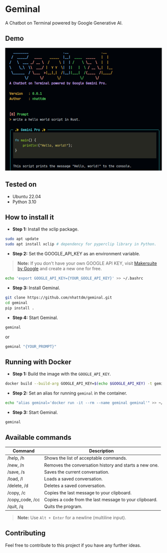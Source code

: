# Geminal

A Chatbot on Terminal powered by Google Generative AI.

## Demo

![Geminal.png](./assets/Geminal.png)

## Tested on

- Ubuntu 22.04
- Python 3.10

## How to install it

- __Step 1:__ Install the xclip package.

```bash
sudo apt update
sudo apt install xclip # dependency for pyperclip library in Python.
```

- __Step 2:__ Set the GOOGLE_API_KEY as an environment variable.

> __Note:__ If you don't have your own GOOGLE API KEY, visit [Makersuite by Google](https://makersuite.google.com/) and create a new one for free.

```bash
echo 'export GOOGLE_API_KEY={YOUR_GOOLE_API_KEY}' >> ~/.bashrc
```

- __Step 3:__ Install Geminal.

```bash
git clone https://github.com/nhattdm/geminal.git
cd geminal
pip install .
```

- __Step 4:__ Start Geminal.

```bash
geminal
```

or

```bash
geminal "{YOUR_PROMPT}"
```

## Running with Docker

- __Step 1:__ Build the image with the `GOOGLE_API_KEY`.

```bash
docker build --build-arg GOOGLE_API_KEY=$(echo $GOOGLE_API_KEY) -t geminal .
```

- __Step 2:__ Set an alias for running `geminal` in the container.

```bash
echo "alias geminal='docker run -it --rm --name geminal geminal'" >> ~/.bashrc
```

- __Step 3:__ Start Geminal.

```bash
geminal
```

## Available commands

| Command         | Description                                                 |
| --------------- | ----------------------------------------------------------- |
| /help, /h       | Shows the list of acceptable commands.                      |
| /new, /n        | Removes the conversation history and starts a new one.      |
| /save, /s       | Saves the current conversation.                             |
| /load, /l       | Loads a saved conversation.                                 |
| /delete, /d     | Deletes a saved conversation.                               |
| /copy, /c       | Copies the last message to your clipboard.                  |
| /copy_code, /cc | Copies a code from the last message to your clipboard.      |
| /quit, /q       | Quits the program.                                          |

> __Note:__ Use `Alt + Enter` for a newline (multiline input).

## Contributing

Feel free to contribute to this project if you have any further ideas.
